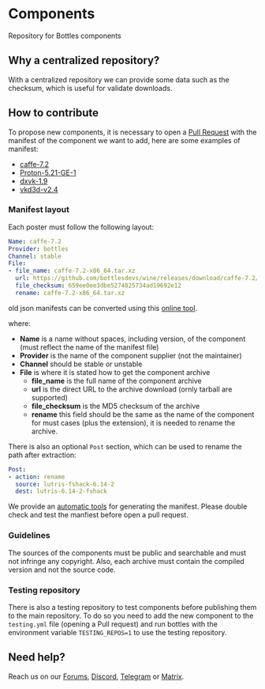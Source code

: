 # Components
Repository for Bottles components


## Why a centralized repository?
With a centralized repository we can provide some data such as the checksum, which is useful for validate downloads.


## How to contribute
To propose new components, it is necessary to open a [Pull Request](https://github.com/bottlesdevs/components/pulls) with the manifest of the component we want to add, here are some examples of manifest:
- [caffe-7.2](https://github.com/bottlesdevs/components/blob/main/runners/wine/caffe-7.2.yml)
- [Proton-5.21-GE-1](https://github.com/bottlesdevs/components/blob/main/runners/proton/Proton-5.21-GE-1.yml)
- [dxvk-1.9](https://github.com/bottlesdevs/components/blob/main/dxvk/dxvk-1.9.yml)
- [vkd3d-v2.4](https://github.com/bottlesdevs/components/blob/main/vkd3d/vkd3d-v2.4.yml)


### Manifest layout
Each poster must follow the following layout:
```yaml
Name: caffe-7.2
Provider: bottles
Channel: stable
File:
- file_name: caffe-7.2-x86_64.tar.xz
  url: https://github.com/bottlesdevs/wine/releases/download/caffe-7.2/caffe-7.2-x86_64.tar.xz
  file_checksum: 659ee0ee3dbe5274825734ad19692e12
  rename: caffe-7.2-x86_64.tar.xz
```
old json manifests can be converted using this [online tool](https://www.json2yaml.com).

where:
- **Name** is a name without spaces, including version, of the component (must reflect the name of the manifest file)
- **Provider** is the name of the component supplier (not the maintainer)
- **Channel** should be stable or unstable
- **File** is where it is stated how to get the component archive
  - **file_name** is the full name of the component archive
  - **url** is the direct URL to the archive download (ornly tarball are supported)
  - **file_checksum** is the MD5 checksum of the archive
  - **rename** this field should be the same as the name of the component for must cases (plus the extension), it is needed to rename the archive.

There is also an optional `Post` section, which can be used to rename the path after extraction:

```yaml
Post:
- action: rename
  source: lutris-fshack-6.14-2
  dest: lutris-6.14-2-fshack
```

We provide an [automatic tools](https://github.com/bottlesdevs/tools/blob/main/MaintainersHelpers/component-generator.py) for generating the manifest. Please double check and test the manfiest before open a pull request.


### Guidelines
The sources of the components must be public and searchable and must not infringe any copyright. Also, each archive must contain the compiled version and not the source code.


### Testing repository
There is also a testing repository to test components before publishing them to the main repository.
To do so you need to add the new component to the `testing.yml` file (opening a Pull request) and run bottles with the environment variable `TESTING_REPOS=1` to use the testing repository.


## Need help?
Reach us on our [Forums](https://forum.usebottles.com/), [Discord](https://discord.gg/9WjA5e7x), [Telegram](https://t.me/usebottles) or [Matrix](https://matrix.to/#/%23UseBottles:matrix.org).
